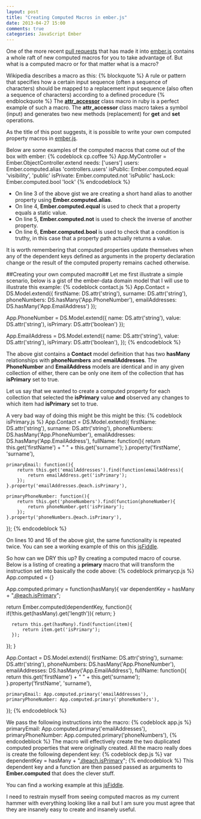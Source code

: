```yaml
---
layout: post
title: "Creating Computed Macros in ember.js"
date: 2013-04-27 15:00
comments: true
categories: JavaScript Ember
---
```

One of the more recent <a href="https://github.com/emberjs/ember.js/pull/2219" target="_blank">pull requests</a> that has made it into <a href="http://emberjs.com/" target="_blank">ember.js</a> contains a whole raft of new computed macros for you to take advantage of.  But what is a computed macro or for that matter what is a macro?

Wikipedia describes a macro as this:
{% blockquote %}
A rule or pattern that specifies how a certain input sequence (often a sequence of characters) should be mapped to a replacement input sequence (also often a sequence of characters) according to a defined procedure
{% endblockquote %}
The <a href="http://www.coderanch.com/t/489744/Ruby/Metaprogramming-essential-part-Ruby" target="_blank">**attr_accessor**</a> class macro in ruby is a perfect example of such a macro.  The **attr_accessor** class macro takes a symbol (input) and generates two new methods (replacement) for **get** and **set** operations.

As the title of this post suggests, it is possible to write your own computed property macros in <a href="http://emberjs.com/" target="_blank">ember.js</a>.

Below are some examples of the computed macros that come out of the box with ember:
{% codeblock cp.coffee %}
App.MyController = Ember.ObjectController.extend
 needs: ['users']
 users: Ember.computed.alias 'controllers.users'
 isPublic: Ember.computed.equal 'visibility', 'public'
 isPrivate: Ember.computed.not 'isPublic'
 hasLock: Ember.computed.bool 'lock'
{% endcodeblock %}

- On line 3 of the above gist we are creating a short hand alias to another property using **Ember.computed.alias**.
- On line 4, **Ember.computed.equal** is used to check that a property equals a static value. 
- On line 5, **Ember.computed.not** is used to check the inverse of another property.
- On line 6, **Ember.computed.bool** is used to check that a condition is truthy, in this case that a property path actually returns a value.

It is worth remembering that computed properties update themselves when any of the dependent keys defined as arguments in the property declaration change or the result of the computed property remains cached otherwise.

##Creating your own computed macro##
Let me first illustrate a simple scenario, below is a gist of the ember-data domain model that I will use to illustrate this example:
{% codeblock contact.js %}
App.Contact = DS.Model.extend({
    firstName: DS.attr('string'),
    surname: DS.attr('string'),
    phoneNumbers: DS.hasMany('App.PhoneNumber'),
    emailAddresses: DS.hasMany('App.EmailAddress')
});
 
App.PhoneNumber = DS.Model.extend({
    name: DS.attr('string'),
    value: DS.attr('string'),
    isPrimary: DS.attr('boolean')
});
 
App.EmailAddress = DS.Model.extend({
    name: DS.attr('string'),
    value: DS.attr('string'),
    isPrimary: DS.attr('boolean'),
});
{% endcodeblock %}

The above gist contains a **Contact** model definition that has two **hasMany** relationships with **phoneNumbers** and **emailAddresses**. The **PhoneNumber** and **EmailAddress** models are identical and in any given collection of either, there can be only one item of the collection that  has **isPrimary** set to true.  

Let us say that we wanted to create a computed property for each collection that selected the **isPrimary** value **and** observed any changes to which item had **isPrimary** set to true.

A very bad way of doing this might be this might be this:
{% codeblock isPrimary.js %}
App.Contact = DS.Model.extend({
    firstName: DS.attr('string'),
    surname: DS.attr('string'),
    phoneNumbers: DS.hasMany('App.PhoneNumber'),
    emailAddresses: DS.hasMany('App.EmailAddress'),
    fullName: function(){
        return this.get('firstName') + " " + this.get('surname');
    }.property('firstName', 'surname'),
    
    primaryEmail: function(){
        return this.get('emailAddresses').find(function(emailAddress){
            return emailAddress.get('isPrimary');
        });
    }.property('emailAddresses.@each.isPrimary'),
    
    primaryPhoneNumber: function(){
        return this.get('phoneNumbers').find(function(phoneNumber){
            return phoneNumber.get('isPrimary');
        });
    }.property('phoneNumbers.@each.isPrimary'),
});
{% endcodeblock %}

On lines 10 and 16 of the above gist, the same functionality is repeated twice.  You can see a working example of this on this <a href="http://jsfiddle.net/rG56F/6/" target="_blank">jsFiddle</a>.

So how can we DRY this up?  By creating a computed macro of course.  Below is a listing of creating a **primary** macro that will transform the instruction set into basically the code above:
{% codeblock primarycp.js %}
App.computed = {}
 
App.computed.primary = function(hasMany){
  var dependentKey = hasMany + ".@each.isPrimary";
    
  return Ember.computed(dependentKey, function(){
      if(!this.get(hasMany).get('length')){
        return;
      }
      
      return this.get(hasMany).find(function(item){
          return item.get('isPrimary');  
      });
  });
}
 
App.Contact = DS.Model.extend({
    firstName: DS.attr('string'),
    surname: DS.attr('string'),
    phoneNumbers: DS.hasMany('App.PhoneNumber'),
    emailAddresses: DS.hasMany('App.EmailAddress'),
    fullName: function(){
        return this.get('firstName') + " " + this.get('surname');
    }.property('firstName', 'surname'),
    
    primaryEmail: App.computed.primary('emailAddresses'),
    primaryPhoneNumber: App.computed.primary('phoneNumbers'),
});
{% endcodeblock %}

We pass the following instructions into the macro:
{% codeblock app.js %}
primaryEmail: App.computed.primary('emailAddresses'),
primaryPhoneNumber: App.computed.primary('phoneNumbers'),
{% endcodeblock %}
The macro will effectively create the two duplicated computed properties that were originally created.  All the macro really does is create the following dependent key:
{% codeblock dep.js %}
var dependentKey = hasMany + ".@each.isPrimary";
{% endcodeblock %}
This dependent key and a function are then passed passed as arguments to **Ember.computed** that does the clever stuff.

You can find a working example at this <a href="http://jsfiddle.net/q6TAa/1/" target="_blank">jsFiddle</a>.

I need to restrain myself from seeing computed macros as my current hammer with everything looking like a nail but I am sure you must agree that they are insanely easy to create and insanely useful.


